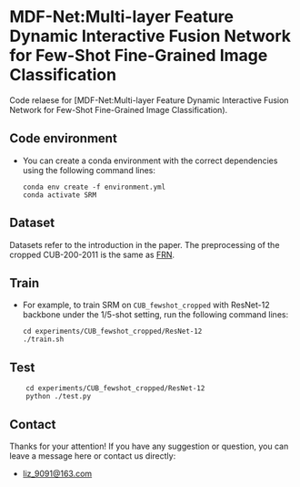 # MDF-Net:Multi-layer Feature Dynamic Interactive Fusion Network for Few-Shot Fine-Grained Image Classification

Code relaese for [MDF-Net:Multi-layer Feature Dynamic Interactive Fusion Network for Few-Shot Fine-Grained Image Classification). 

## Code environment

* You can create a conda environment with the correct dependencies using the following command lines:

  ```shell
  conda env create -f environment.yml
  conda activate SRM
  ```

## Dataset

Datasets refer to the introduction in the paper. The preprocessing of the cropped CUB-200-2011 is the same as [FRN](https://github.com/Tsingularity/FRN).

## Train

* For example, to train SRM on `CUB_fewshot_cropped` with ResNet-12 backbone under the 1/5-shot setting, run the following command lines:

  ```shell
  cd experiments/CUB_fewshot_cropped/ResNet-12
  ./train.sh
  ```

## Test

```shell
    cd experiments/CUB_fewshot_cropped/ResNet-12
    python ./test.py
```

## Contact

Thanks for your attention!
If you have any suggestion or question, you can leave a message here or contact us directly:

- liz_9091@163.com


